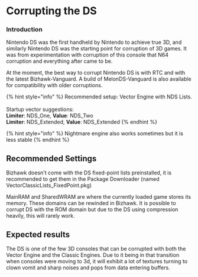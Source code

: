 # Corrupting the DS

### Introduction

Nintendo DS was the first handheld by Nintendo to achieve true 3D, and similarly Nintendo DS was the starting point for corruption of 3D games. It was from experimentation with corruption of this console that N64 corruption and everything after came to be.&#x20;

At the moment, the best way to corrupt Nintendo DS is with RTC and with the latest Bizhawk-Vanguard. A build of MelonDS-Vanguard is also available for compatibility with older corruptions.

{% hint style="info" %}
Recommended setup: Vector Engine with NDS Lists. \
\
Startup vector suggestions:\
**Limiter**: NDS\_One, **Value**: NDS\_Two\
**Limiter**: NDS\_Extended, **Value**: NDS\_Extended
{% endhint %}

{% hint style="info" %}
Nightmare engine also works sometimes but it is less stable
{% endhint %}

## Recommended Settings

Bizhawk doesn't come with the DS fixed-point lists preinstalled, it is recommended to get them in the Package Downloader (named VectorClassicLists\_FixedPoint.pkg)

MainRAM and SharedWRAM are where the currently loaded game stores its memory. These domains can be rewinded in Bizhawk. It is possible to corrupt DS with the ROM domain but due to the DS using compression heavily, this will rarely work.

## Expected results

The DS is one of the few 3D consoles that can be corrupted with both the Vector Engine and the Classic Engines. Due to it being in that transition when consoles were moving to 3d, it will exhibit a lot of textures turning to clown vomit and sharp noises and pops from data entering buffers.
